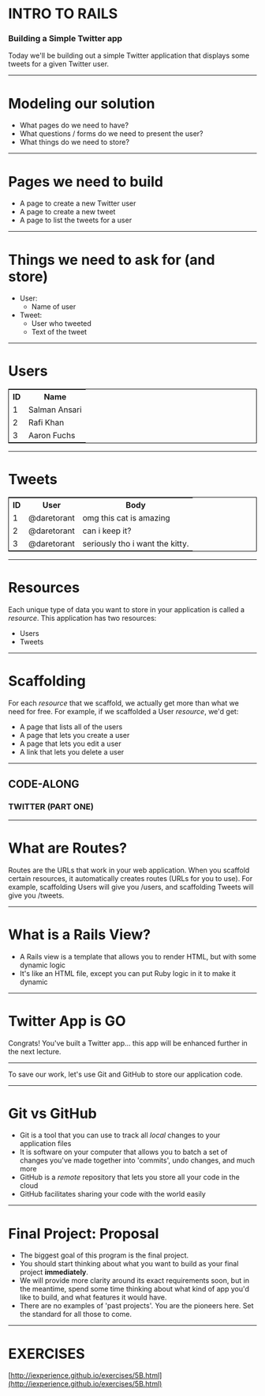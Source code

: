 # INTRO TO RAILS
### Building a Simple Twitter app

Today we'll be building out a simple Twitter application that displays some tweets for a given Twitter user.

---
# Modeling our solution

* What pages do we need to have?
* What questions / forms do we need to present the user?
* What things do we need to store?

---
# Pages we need to build

* A page to create a new Twitter user
* A page to create a new tweet
* A page to list the tweets for a user

---
# Things we need to ask for (and store)

* User: 
	- Name of user
* Tweet:
	- User who tweeted
	- Text of the tweet
---
# Users

<table style="border: 1px solid black;">
<tr>
	<th>ID</th>
	<th>Name</th>
</tr>
<tr>
	<td>1</td>
	<td>Salman Ansari</td>
</tr>
<tr>
	<td>2</td>
	<td>Rafi Khan</td>
</tr>
<tr>
	<td>3</td>
	<td>Aaron Fuchs</td>
</tr>
</table>

---
# Tweets

<table style="border: 1px solid black;">
<tr>
	<th>ID</th>
	<th>User</th>
	<th>Body</th>
</tr>
<tr>
	<td>1</td>
	<td>@daretorant</td>
	<td>omg this cat is amazing</td>
</tr>
<tr>
	<td>2</td>
	<td>@daretorant</td>
	<td>can i keep it?</td>
</tr>
<tr>
	<td>3</td>
	<td>@daretorant</td>
	<td>seriously tho i want the kitty.</td>
</tr>
</table>

---

# Resources

Each unique type of data you want to store in your application is called a *resource*. This application has two resources:

* Users
* Tweets

---
# Scaffolding

For each *resource* that we scaffold, we actually get more than what we need for free. For example, if we scaffolded a User *resource*, we'd get:

* A page that lists all of the users
* A page that lets you create a user
* A page that lets you edit a user
* A link that lets you delete a user

---

## CODE-ALONG
### TWITTER (PART ONE)

---


# What are Routes?

Routes are the URLs that work in your web application. When you scaffold certain resources, it automatically creates routes (URLs for you to use). For example, scaffolding Users will give you /users, and scaffolding Tweets will give you /tweets.

---

# What is a Rails View?

* A Rails view is a template that allows you to render HTML, but with some dynamic logic
* It's like an HTML file, except you can put Ruby logic in it to make it dynamic

---

# Twitter App is GO

Congrats! You've built a Twitter app... this app will be enhanced further in the next lecture.

---

To save our work, let's use Git and GitHub to store our application code.

---

# Git vs GitHub

- Git is a tool that you can use to track all *local* changes to your application files
- It is software on your computer that allows you to batch a set of changes you've made together into 'commits', undo changes, and much more
- GitHub is a *remote* repository that lets you store all your code in the cloud
- GitHub facilitates sharing your code with the world easily

---

# Final Project: Proposal

* The biggest goal of this program is the final project. 
* You should start thinking about what you want to build as your final project __immediately__. 
* We will provide more clarity around its exact requirements soon, but in the meantime, spend some time thinking about what kind of app you'd like to build, and what features it would have.
* There are no examples of 'past projects'. You are the pioneers here. Set the standard for all those to come.

---

# EXERCISES

[http://iexperience.github.io/exercises/5B.html](http://iexperience.github.io/exercises/5B.html)